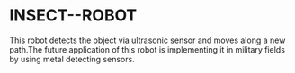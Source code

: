 # INSECT--ROBOT
This robot detects the object via ultrasonic sensor and moves along a new path.The future application of this robot is implementing it in military fields by using metal detecting sensors.
